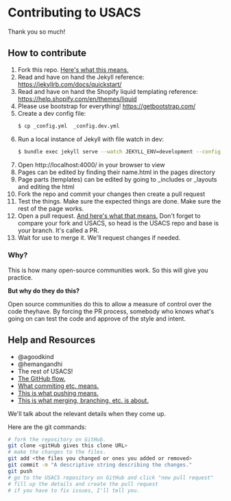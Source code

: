 # Contributing to USACS

Thank you so much!

## How to contribute

1. Fork this repo. [Here's what this means.](https://help.github.com/articles/fork-a-repo/)
2. Read and have on hand the Jekyll reference: https://jekyllrb.com/docs/quickstart/
3. Read and have on hand the Shopify liquid templating reference: https://help.shopify.com/en/themes/liquid
4. Please use bootstrap for everything! https://getbootstrap.com/
5. Create a dev config file:
   ```bash
   $ cp _config.yml  _config.dev.yml
   ```
6. Run a local instance of Jekyll with file watch in dev:
    ```bash
    $ bundle exec jekyll serve --watch JEKYLL_ENV=development --config _config.dev.yml
    ```
7. Open http://localhost:4000/ in your browser to view
8. Pages can be edited by finding their name.html in the pages directory
9.  Page parts (templates) can be edited by going to _includes or _layouts and editing the html
10. Fork the repo and commit your changes then create a pull request
11. Test the things. 
   Make sure the expected things are done. Make sure the rest of the page works.
11. Open a pull request. [And here's what that means.](https://help.github.com/articles/about-pull-requests/) Don't forget to compare your fork and USACS, so
   head is the USACS repo and base is your branch. It's called a PR.
12. Wait for use to merge it. We'll request changes if needed.

### Why?

This is how many open-source communities work. So this will give you practice.

**But why do they do this?**

Open source communities do this to allow a measure of control over the code theyhave.
By forcing the PR process, somebody who knows what's going on can test the code
and approve of the style and intent.

## Help and Resources

- @agoodkind
- @hemangandhi 
- The rest of USACS!
- [The GitHub flow.](https://guides.github.com/introduction/flow/)
- [What commiting etc. means.](https://git-scm.com/book/en/v2/Git-Basics-Recording-Changes-to-the-Repository)
- [This is what pushing means.](https://help.github.com/articles/pushing-to-a-remote/)
- [This is what merging, branching, etc. is about.](https://git-scm.com/book/en/v2/Git-Branching-Basic-Branching-and-Merging)

We'll talk about the relevant details when they come up.

Here are the git commands:
```bash
# fork the repository on GitHub.
git clone <gitHub gives this clone URL>
# make the changes to the files.
git add <the files you changed or ones you added or removed>
git commit -m "A descriptive string describing the changes."
git push
# go to the USACS repository on GitHub and click "new pull request"
# fill up the details and create the pull request
# if you have to fix issues, I'll tell you.
```
